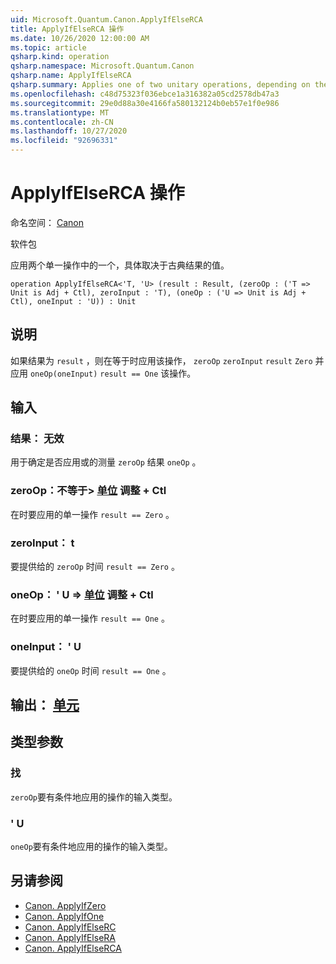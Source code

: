 ```yaml
---
uid: Microsoft.Quantum.Canon.ApplyIfElseRCA
title: ApplyIfElseRCA 操作
ms.date: 10/26/2020 12:00:00 AM
ms.topic: article
qsharp.kind: operation
qsharp.namespace: Microsoft.Quantum.Canon
qsharp.name: ApplyIfElseRCA
qsharp.summary: Applies one of two unitary operations, depending on the value of a classical result.
ms.openlocfilehash: c48d75323f036ebce1a316382a05cd2578db47a3
ms.sourcegitcommit: 29e0d88a30e4166fa580132124b0eb57e1f0e986
ms.translationtype: MT
ms.contentlocale: zh-CN
ms.lasthandoff: 10/27/2020
ms.locfileid: "92696331"
---
```

# <a name="applyifelserca-operation"></a>ApplyIfElseRCA 操作

命名空间： [Canon](xref:Microsoft.Quantum.Canon)

软件包 [](https://nuget.org/packages/)


应用两个单一操作中的一个，具体取决于古典结果的值。

```qsharp
operation ApplyIfElseRCA<'T, 'U> (result : Result, (zeroOp : ('T => Unit is Adj + Ctl), zeroInput : 'T), (oneOp : ('U => Unit is Adj + Ctl), oneInput : 'U)) : Unit
```


## <a name="description"></a>说明

如果结果为 `result` ，则在等于时应用该操作， `zeroOp` `zeroInput` `result` `Zero` 并应用 `oneOp(oneInput)` `result == One` 该操作。

## <a name="input"></a>输入

### <a name="result--__invalidresult__"></a>结果： __无效 <Result>__

用于确定是否应用或的测量 `zeroOp` 结果 `oneOp` 。


### <a name="zeroop--t--unit-adj--ctl"></a>zeroOp：不等于> [单位](xref:microsoft.quantum.lang-ref.unit) 调整 + Ctl

在时要应用的单一操作 `result == Zero` 。


### <a name="zeroinput--t"></a>zeroInput： t

要提供给的 `zeroOp` 时间 `result == Zero` 。


### <a name="oneop--u--unit-adj--ctl"></a>oneOp： ' U => [单位](xref:microsoft.quantum.lang-ref.unit) 调整 + Ctl

在时要应用的单一操作 `result == One` 。


### <a name="oneinput--u"></a>oneInput： ' U

要提供给的 `oneOp` 时间 `result == One` 。



## <a name="output--unit"></a>输出： [单元](xref:microsoft.quantum.lang-ref.unit)



## <a name="type-parameters"></a>类型参数

### <a name="t"></a>找

`zeroOp`要有条件地应用的操作的输入类型。
### <a name="u"></a>' U

`oneOp`要有条件地应用的操作的输入类型。

## <a name="see-also"></a>另请参阅

- [Canon. ApplyIfZero](xref:Microsoft.Quantum.Canon.ApplyIfZero)
- [Canon. ApplyIfOne](xref:Microsoft.Quantum.Canon.ApplyIfOne)
- [Canon. ApplyIfElseRC](xref:Microsoft.Quantum.Canon.ApplyIfElseRC)
- [Canon. ApplyIfElseRA](xref:Microsoft.Quantum.Canon.ApplyIfElseRA)
- [Canon. ApplyIfElseRCA](xref:Microsoft.Quantum.Canon.ApplyIfElseRCA)
